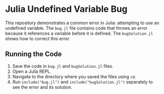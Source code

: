 # Julia Undefined Variable Bug
This repository demonstrates a common error in Julia: attempting to use an undefined variable.  The `bug.jl` file contains code that throws an error because it references a variable before it is defined. The `bugSolution.jl` shows how to correct this error. 

## Running the Code

1. Save the code in `bug.jl` and `bugSolution.jl` files.
2. Open a Julia REPL.
3. Navigate to the directory where you saved the files using `cd`.
4. Run `include("bug.jl")` and `include("bugSolution.jl")` separately to see the error and its solution.
